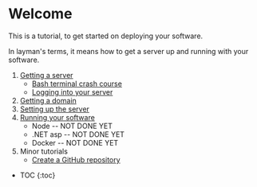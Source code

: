 # Welcome
This is a tutorial, to get started on deploying your software.

In layman's terms, it means how to get a server up and running with your software.

1. [Getting a server](getting_a_server)
    - [Bash terminal crash course](terminal)
    - [Logging into your server](server_logon)
2. [Getting a domain](domain)
3. [Setting up the server](getting_a_server)
4. [Running your software](simple_html)
    * Node -- NOT DONE YET
    * \.NET asp -- NOT DONE YET
    * Docker -- NOT DONE YET
5. Minor tutorials
    - [Create a GitHub repository](git)
    
    
* TOC
{:toc}
    
